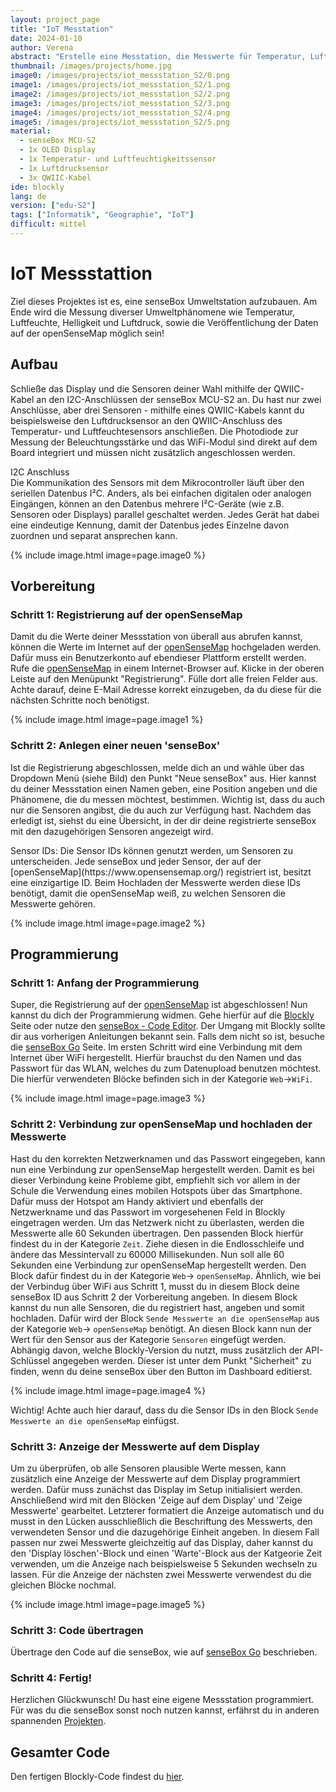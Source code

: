 ```yaml
---
layout: project_page
title: "IoT Messtation"
date: 2024-01-10
author: Verena
abstract: "Erstelle eine Messtation, die Messwerte für Temperatur, Luftfeuchte, Luftdruck, Helligkeit und UV-Intensität an die openSenseMap schickt."
thumbnail: /images/projects/home.jpg
image0: /images/projects/iot_messstation_S2/0.png
image1: /images/projects/iot_messstation_S2/1.png
image2: /images/projects/iot_messstation_S2/2.png
image3: /images/projects/iot_messstation_S2/3.png
image4: /images/projects/iot_messstation_S2/4.png
image5: /images/projects/iot_messstation_S2/5.png
material:
  - senseBox MCU-S2
  - 1x OLED Display
  - 1x Temperatur- und Luftfeuchtigkeitssensor
  - 1x Luftdrucksensor
  - 3x QWIIC-Kabel 
ide: blockly
lang: de
version: ["edu-S2"]
tags: ["Informatik", "Geographie", "IoT"]
difficult: mittel
---
```


# IoT Messstattion

Ziel dieses Projektes ist es, eine senseBox Umweltstation aufzubauen. Am Ende wird die Messung diverser Umweltphänomene wie Temperatur, Luftfeuchte, Helligkeit und Luftdruck, sowie die Veröffentlichung der Daten auf der openSenseMap möglich sein!

## Aufbau

Schließe das Display und die Sensoren deiner Wahl mithilfe der QWIIC-Kabel an den I2C-Anschlüssen der senseBox MCU-S2 an. Du hast nur zwei Anschlüsse, aber drei Sensoren - mithilfe eines QWIIC-Kabels kannt du beispielsweise den Luftdrucksensor an den QWIIC-Anschluss des Temperatur- und Luftfeuchtesensors anschließen. Die Photodiode zur Messung der Beleuchtungsstärke und das WiFi-Modul sind direkt auf dem Board integriert und müssen nicht zusätzlich angeschlossen werden.


<div class="panel panel-success">
  <div class="panel-heading">
    I2C Anschluss
  </div>
  <div class="panel panel-success">
    <div class="panel-body">
    Die Kommunikation des Sensors mit dem Mikrocontroller läuft über den seriellen Datenbus I²C. Anders, als bei einfachen digitalen oder analogen Eingängen, können an den Datenbus mehrere I²C-Geräte (wie z.B. Sensoren oder Displays) parallel geschaltet werden. Jedes Gerät hat dabei eine eindeutige Kennung, damit der Datenbus jedes Einzelne davon zuordnen und separat ansprechen kann.
    </div>
  </div>
</div>

{% include image.html image=page.image0 %}

## Vorbereitung

### Schritt 1: Registrierung auf der openSenseMap

Damit du die Werte deiner Messstation von überall aus abrufen kannst, können die Werte im Internet auf der [openSenseMap](https://www.opensensemap.org/) hochgeladen werden. Dafür muss ein Benutzerkonto auf ebendieser Plattform erstellt werden. Rufe die [openSenseMap](https://www.opensensemap.org/) in einem Internet-Browser auf. Klicke in der oberen Leiste auf den Menüpunkt "Registrierung". Fülle dort alle freien Felder aus. Achte darauf, deine E-Mail Adresse korrekt einzugeben, da du diese für die nächsten Schritte noch benötigst.

{% include image.html image=page.image1 %}

### Schritt 2: Anlegen einer neuen 'senseBox'

Ist die Registrierung abgeschlossen, melde dich an und wähle über das Dropdown Menü (siehe Bild) den Punkt "Neue senseBox" aus. Hier kannst du deiner Messstation einen Namen geben, eine Position angeben und die Phänomene, die du messen möchtest, bestimmen. Wichtig ist, dass du auch nur die Sensoren angibst, die du auch zur Verfügung hast. Nachdem das erledigt ist, siehst du eine Übersicht, in der dir deine registrierte senseBox mit den dazugehörigen Sensoren angezeigt wird.

<div class="panel panel-success">
  <div class="panel-heading">
  Sensor IDs: Die Sensor IDs können genutzt werden, um Sensoren zu unterscheiden. Jede senseBox und jeder Sensor, der auf der [openSenseMap](https://www.opensensemap.org/) registriert ist, besitzt eine einzigartige ID. Beim Hochladen der Messwerte werden diese IDs benötigt, damit die openSenseMap weiß, zu welchen Sensoren die Messwerte gehören.
  </div>
</div>

{% include image.html image=page.image2 %}

## Programmierung

### Schritt 1: Anfang der Programmierung

Super, die Registrierung auf der [openSenseMap](https://www.opensensemap.org/) ist abgeschlossen! Nun kannst du dich der Programmierung widmen. Gehe hierfür auf die [Blockly](https://blockly.sensebox.de) Seite oder nutze den [senseBox - Code Editor](https://blockly.sensebox.de/codeeditor). Der Umgang mit Blockly sollte dir aus vorherigen Anleitungen bekannt sein. Falls dem nicht so ist, besuche die [senseBox Go](https://sensebox.de/go) Seite.
Im ersten Schritt wird eine Verbindung mit dem Internet über WiFi hergestellt. Hierfür brauchst du den Namen und das Passwort für das WLAN, welches du zum Datenupload benutzen möchtest. Die hierfür verwendeten Blöcke befinden sich in der Kategorie `Web`->`WiFi`.

{% include image.html image=page.image3 %}

### Schritt 2: Verbindung zur openSenseMap und hochladen der Messwerte

Hast du den korrekten Netzwerknamen und das Passwort eingegeben, kann nun eine Verbindung zur openSenseMap hergestellt werden. Damit es bei dieser Verbindung keine Probleme gibt, empfiehlt sich vor allem in der Schule die Verwendung eines mobilen Hotspots über das Smartphone. Dafür muss der Hotspot am Handy aktiviert und ebenfalls der Netzwerkname und das Passwort im vorgesehenen Feld in Blockly eingetragen werden. Um das Netzwerk nicht zu überlasten, werden die Messwerte alle 60 Sekunden übertragen. Den passenden Block hierfür findest du in der Kategorie `Zeit`. Ziehe diesen in die Endlosschleife und ändere das Messintervall zu 60000 Millisekunden. Nun soll alle 60 Sekunden eine Verbindung zur openSenseMap hergestellt werden. Den Block dafür findest du in der Kategorie `Web`-> `openSenseMap`. Ähnlich, wie bei der Verbindug über WiFi aus Schritt 1, musst du in diesem Block deine senseBox ID aus Schritt 2 der Vorbereitung angeben. In diesem Block kannst du nun alle Sensoren, die du registriert hast, angeben und somit hochladen. Dafür wird der Block `Sende Messwerte an die openSenseMap` aus der Kategorie `Web`-> `openSenseMap` benötigt. An diesen Block kann nun der Wert für den Sensor aus der Kategorie `Sensoren` eingefügt werden.
Abhängig davon, welche Blockly-Version du nutzt, muss zusätzlich der API-Schlüssel angegeben werden. Dieser ist unter dem Punkt "Sicherheit" zu finden, wenn du deine senseBox über den Button im Dashboard editierst. 

{% include image.html image=page.image4 %}

Wichtig! Achte auch hier darauf, dass du die Sensor IDs in den Block `Sende Messwerte an die openSenseMap` einfügst.

### Schritt 3: Anzeige der Messwerte auf dem Display

Um zu überprüfen, ob alle Sensoren plausible Werte messen, kann zusätzlich eine Anzeige der Messwerte auf dem Display programmiert werden. Dafür muss zunächst das Display im Setup initialisiert werden. 
Anschließend wird mit den Blöcken 'Zeige auf dem Display' und 'Zeige Messwerte' gearbeitet. Letzterer formatiert die Anzeige automatisch und du musst in den Lücken ausschließlich die Beschriftung des Messwerts, den verwendeten Sensor und die dazugehörige Einheit angeben. In diesem Fall passen nur zwei Messwerte gleichzeitig auf das Display, daher kannst du den 'Display löschen'-Block und einen 'Warte'-Block aus der Katgeorie Zeit verwenden, um die Anzeige nach beispielsweise 5 Sekunden wechseln zu lassen. Für die Anzeige der nächsten zwei Messwerte verwendest du die gleichen Blöcke nochmal. 

{% include image.html image=page.image5 %}

### Schritt 3: Code übertragen

Übertrage den Code auf die senseBox, wie auf [senseBox Go](https://sensebox.de/de/go-edu.html) beschrieben.

### Schritt 4: Fertig!

Herzlichen Glückwunsch! Du hast eine eigene Messstation programmiert. Für was du die senseBox sonst noch nutzen kannst, erfährst du in anderen spannenden [Projekten](https://sensebox.de/de/projects.html).

## Gesamter Code

Den fertigen Blockly-Code findest du [hier](https://blockly.sensebox.de/gallery/620ba2e5830e5000189b8d74).
